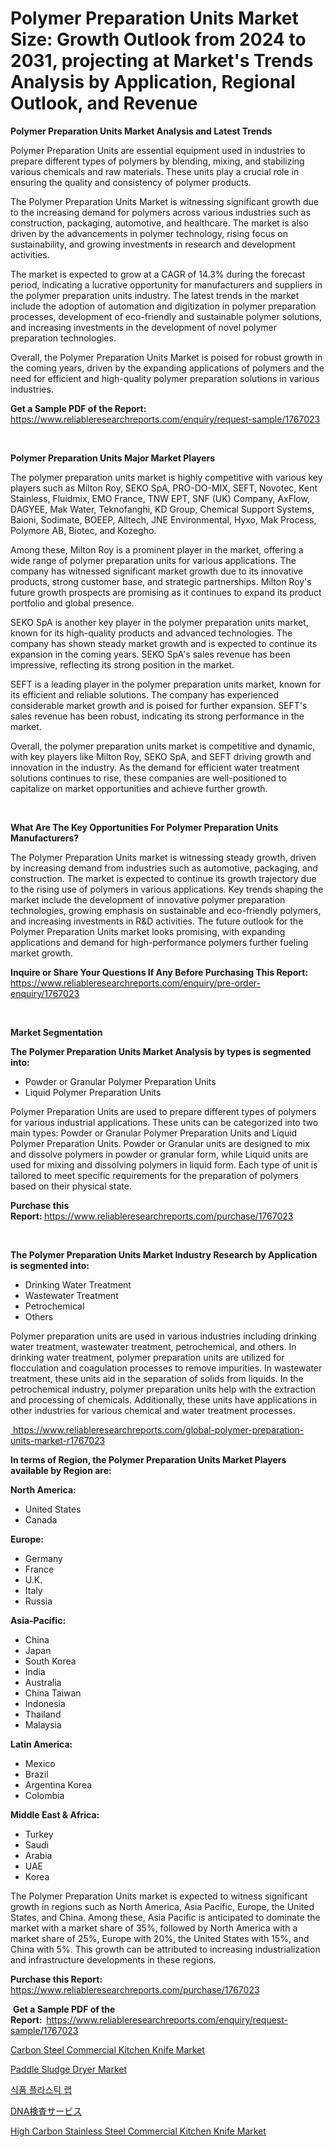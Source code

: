 <p><h1>Polymer Preparation Units Market Size: Growth Outlook from 2024 to 2031, projecting at Market's Trends Analysis by Application, Regional Outlook, and Revenue</h1></p><p><strong>Polymer Preparation Units Market Analysis and Latest Trends</strong></p>
<p><p>Polymer Preparation Units are essential equipment used in industries to prepare different types of polymers by blending, mixing, and stabilizing various chemicals and raw materials. These units play a crucial role in ensuring the quality and consistency of polymer products.</p><p>The Polymer Preparation Units Market is witnessing significant growth due to the increasing demand for polymers across various industries such as construction, packaging, automotive, and healthcare. The market is also driven by the advancements in polymer technology, rising focus on sustainability, and growing investments in research and development activities.</p><p>The market is expected to grow at a CAGR of 14.3% during the forecast period, indicating a lucrative opportunity for manufacturers and suppliers in the polymer preparation units industry. The latest trends in the market include the adoption of automation and digitization in polymer preparation processes, development of eco-friendly and sustainable polymer solutions, and increasing investments in the development of novel polymer preparation technologies.</p><p>Overall, the Polymer Preparation Units Market is poised for robust growth in the coming years, driven by the expanding applications of polymers and the need for efficient and high-quality polymer preparation solutions in various industries.</p></p>
<p><strong>Get a Sample PDF of the Report:&nbsp;</strong> <a href="https://www.reliableresearchreports.com/enquiry/request-sample/1767023">https://www.reliableresearchreports.com/enquiry/request-sample/1767023</a></p>
<p>&nbsp;</p>
<p><strong>Polymer Preparation Units Major Market Players</strong></p>
<p><p>The polymer preparation units market is highly competitive with various key players such as Milton Roy, SEKO SpA, PRO-DO-MIX, SEFT, Novotec, Kent Stainless, Fluidmix, EMO France, TNW EPT, SNF (UK) Company, AxFlow, DAGYEE, Mak Water, Teknofanghi, KD Group, Chemical Support Systems, Baioni, Sodimate, BOEEP, Alltech, JNE Environmental, Hyxo, Mak Process, Polymore AB, Biotec, and Kozegho.</p><p>Among these, Milton Roy is a prominent player in the market, offering a wide range of polymer preparation units for various applications. The company has witnessed significant market growth due to its innovative products, strong customer base, and strategic partnerships. Milton Roy's future growth prospects are promising as it continues to expand its product portfolio and global presence.</p><p>SEKO SpA is another key player in the polymer preparation units market, known for its high-quality products and advanced technologies. The company has shown steady market growth and is expected to continue its expansion in the coming years. SEKO SpA's sales revenue has been impressive, reflecting its strong position in the market.</p><p>SEFT is a leading player in the polymer preparation units market, known for its efficient and reliable solutions. The company has experienced considerable market growth and is poised for further expansion. SEFT's sales revenue has been robust, indicating its strong performance in the market.</p><p>Overall, the polymer preparation units market is competitive and dynamic, with key players like Milton Roy, SEKO SpA, and SEFT driving growth and innovation in the industry. As the demand for efficient water treatment solutions continues to rise, these companies are well-positioned to capitalize on market opportunities and achieve further growth.</p></p>
<p>&nbsp;</p>
<p><strong>What Are The Key Opportunities For Polymer Preparation Units Manufacturers?</strong></p>
<p><p>The Polymer Preparation Units market is witnessing steady growth, driven by increasing demand from industries such as automotive, packaging, and construction. The market is expected to continue its growth trajectory due to the rising use of polymers in various applications. Key trends shaping the market include the development of innovative polymer preparation technologies, growing emphasis on sustainable and eco-friendly polymers, and increasing investments in R&D activities. The future outlook for the Polymer Preparation Units market looks promising, with expanding applications and demand for high-performance polymers further fueling market growth.</p></p>
<p><strong>Inquire or Share Your Questions If Any Before Purchasing This Report:</strong> <a href="https://www.reliableresearchreports.com/enquiry/pre-order-enquiry/1767023">https://www.reliableresearchreports.com/enquiry/pre-order-enquiry/1767023</a></p>
<p>&nbsp;</p>
<p><strong>Market Segmentation</strong></p>
<p><strong>The Polymer Preparation Units Market Analysis by types is segmented into:</strong></p>
<p><ul><li>Powder or Granular Polymer Preparation Units</li><li>Liquid Polymer Preparation Units</li></ul></p>
<p><p>Polymer Preparation Units are used to prepare different types of polymers for various industrial applications. These units can be categorized into two main types: Powder or Granular Polymer Preparation Units and Liquid Polymer Preparation Units. Powder or Granular units are designed to mix and dissolve polymers in powder or granular form, while Liquid units are used for mixing and dissolving polymers in liquid form. Each type of unit is tailored to meet specific requirements for the preparation of polymers based on their physical state.</p></p>
<p><strong>Purchase this Report:&nbsp;</strong><a href="https://www.reliableresearchreports.com/purchase/1767023">https://www.reliableresearchreports.com/purchase/1767023</a></p>
<p>&nbsp;</p>
<p><strong>The Polymer Preparation Units Market Industry Research by Application is segmented into:</strong></p>
<p><ul><li>Drinking Water Treatment</li><li>Wastewater Treatment</li><li>Petrochemical</li><li>Others</li></ul></p>
<p><p>Polymer preparation units are used in various industries including drinking water treatment, wastewater treatment, petrochemical, and others. In drinking water treatment, polymer preparation units are utilized for flocculation and coagulation processes to remove impurities. In wastewater treatment, these units aid in the separation of solids from liquids. In the petrochemical industry, polymer preparation units help with the extraction and processing of chemicals. Additionally, these units have applications in other industries for various chemical and water treatment processes.</p></p>
<p><a href="https://www.reliableresearchreports.com/global-polymer-preparation-units-market-r1767023">&nbsp;https://www.reliableresearchreports.com/global-polymer-preparation-units-market-r1767023</a></p>
<p><strong>In terms of Region, the Polymer Preparation Units Market Players available by Region are:</strong></p>
<p>
    <p> <strong> North America: </strong>
        <ul>
            <li>United States</li>
            <li>Canada</li>
        </ul>
        </p> 
    <p> <strong> Europe: </strong>
        <ul>
            <li>Germany</li>
            <li>France</li>
            <li>U.K.</li>
            <li>Italy</li>
            <li>Russia</li>
        </ul>
        </p> 
    <p> <strong> Asia-Pacific: </strong>
        <ul>
            <li>China</li>
            <li>Japan</li>
            <li>South Korea</li>
            <li>India</li>
            <li>Australia</li>
            <li>China Taiwan</li>
            <li>Indonesia</li>
            <li>Thailand</li>
            <li>Malaysia</li>
        </ul>
        </p> 
    <p> <strong> Latin America: </strong>
        <ul>
            <li>Mexico</li>
            <li>Brazil</li>
            <li>Argentina Korea</li>
            <li>Colombia</li>
        </ul>
        </p> 
    <p> <strong> Middle East & Africa: </strong>
        <ul>
            <li>Turkey</li>
            <li>Saudi</li>
            <li>Arabia</li>
            <li>UAE</li>
            <li>Korea</li>
        </ul>
    </p>
    </p>
<p><p>The Polymer Preparation Units market is expected to witness significant growth in regions such as North America, Asia Pacific, Europe, the United States, and China. Among these, Asia Pacific is anticipated to dominate the market with a market share of 35%, followed by North America with a market share of 25%, Europe with 20%, the United States with 15%, and China with 5%. This growth can be attributed to increasing industrialization and infrastructure developments in these regions.</p></p>
<p><strong>Purchase this Report: </strong><a href="https://www.reliableresearchreports.com/purchase/1767023">https://www.reliableresearchreports.com/purchase/1767023</a></p>
<p>&nbsp;<strong>Get a Sample PDF of the Report:&nbsp;&nbsp;</strong><a href="https://www.reliableresearchreports.com/enquiry/request-sample/1767023">https://www.reliableresearchreports.com/enquiry/request-sample/1767023</a></p>
<p><strong></strong></p>
<p><p><a href="https://www.linkedin.com/pulse/carbon-steel-commercial-kitchen-knife-market-trends-analysis-inadc?trackingId=W%2FR2boiUksdpCx5Qf%2BLoQQ%3D%3D">Carbon Steel Commercial Kitchen Knife Market</a></p><p><a href="https://github.com/fiixsa/Market-Research-Report-List-2/blob/main/paddle-sludge-dryer-market.md">Paddle Sludge Dryer Market</a></p><p><a href="https://github.com/khytkeqagplkzqvh/Market-Research-Report-List-1/blob/main/660578737881.md">식품 플라스틱 랩</a></p><p><a href="https://github.com/VellaJacobi2023/Market-Research-Report-List-1/blob/main/362115639999.md">DNA検査サービス</a></p><p><a href="https://www.linkedin.com/pulse/high-carbon-stainless-steel-commercial-kitchen-knife-market-uhkac?trackingId=UbvFWZ%2BrZA6FgHABMnfEhQ%3D%3D">High Carbon Stainless Steel Commercial Kitchen Knife Market</a></p></p>